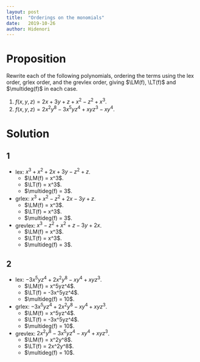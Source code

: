 ```yaml
---
layout: post
title:  "Orderings on the monomials"
date:   2019-10-26
author: Hidenori
---
```


# Proposition
Rewrite each of the following polynomials, ordering the terms using the lex order, grlex order, and the grevlex order, giving $\LM(f), \LT(f)$ and $\multideg(f)$ in each case.

1. $f(x, y, z) = 2x + 3y + z + x^2 - z^2 + x^3$.
1. $f(x, y, z) = 2x^2y^8 - 3x^5yz^4 + xyz^3 - xy^4$.

# Solution
## 1
* lex: $x^3 + x^2 + 2x + 3y - z^2 + z$.
    * $\LM(f) = x^3$.
    * $\LT(f) = x^3$.
    * $\multideg(f) = 3$.
* grlex: $x^3 + x^2 - z^2 + 2x - 3y + z$.
    * $\LM(f) = x^3$.
    * $\LT(f) = x^3$.
    * $\multideg(f) = 3$.
* grevlex: $x^3 - z^2 + x^2 + z - 3y + 2x$.
    * $\LM(f) = x^3$.
    * $\LT(f) = x^3$.
    * $\multideg(f) = 3$.

## 2
* lex: $-3x^5yz^4 + 2x^2y^8 - xy^4 + xyz^3$.
    * $\LM(f) = x^5yz^4$.
    * $\LT(f) = -3x^5yz^4$.
    * $\multideg(f) = 10$.
* grlex: $-3x^5yz^4 + 2x^2y^8 - xy^4 + xyz^3$.
    * $\LM(f) = x^5yz^4$.
    * $\LT(f) = -3x^5yz^4$.
    * $\multideg(f) = 10$.
* grevlex: $2x^2y^8 - 3x^5yz^4 - xy^4 + xyz^3$.
    * $\LM(f) = x^2y^8$.
    * $\LT(f) = 2x^2y^8$.
    * $\multideg(f) = 10$.
